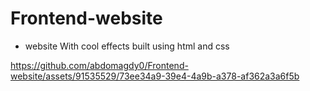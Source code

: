 # Frontend-website
- website With cool effects built using  html and css

https://github.com/abdomagdy0/Frontend-website/assets/91535529/73ee34a9-39e4-4a9b-a378-af362a3a6f5b

